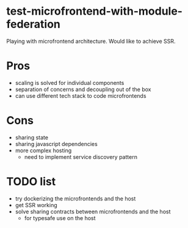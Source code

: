 # test-microfrontend-with-module-federation
Playing with microfrontend architecture. Would like to achieve SSR.

# Pros
- scaling is solved for individual components
- separation of concerns and decoupling out of the box 
- can use different tech stack to code microfrontends

# Cons
- sharing state
- sharing javascript dependencies
- more complex hosting
  - need to implement service discovery pattern

# TODO list
- try dockerizing the microfrontends and the host
- get SSR working
- solve sharing contracts between microfrontends and the host
  - for typesafe use on the host